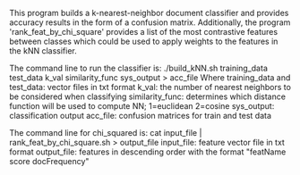 This program builds a k-nearest-neighbor document classifier and provides accuracy results in the form of a confusion matrix. Additionally, the program 'rank_feat_by_chi_square' provides a list of the most contrastive features between classes which could be used to apply weights to the features in the kNN classifier.

The command line to run the classifier is:
./build_kNN.sh training_data test_data k_val similarity_func sys_output > acc_file
Where training_data and test_data: vector files in txt format
k_val: the number of nearest neighbors to be considered when classifying
similarity_func: determines which distance function will be used to compute NN; 1=euclidean 2=cosine
sys_output: classification output
acc_file: confusion matrices for train and test data

The command line for chi_squared is:
cat input_file | rank_feat_by_chi_square.sh > output_file
input_file: feature vector file in txt format
output_file: features in descending order with the format "featName score docFrequency"
